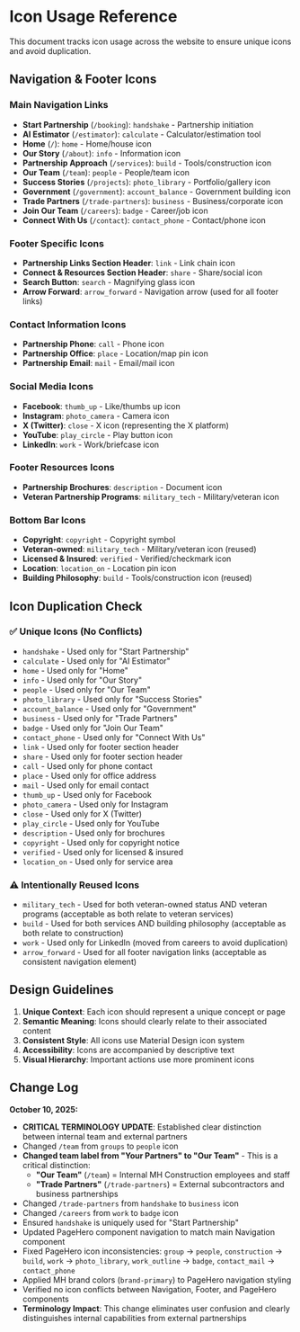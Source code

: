 # Icon Usage Reference

This document tracks icon usage across the website to ensure unique icons and avoid duplication.

## Navigation & Footer Icons

### Main Navigation Links

- **Start Partnership** (`/booking`): `handshake` - Partnership initiation
- **AI Estimator** (`/estimator`): `calculate` - Calculator/estimation tool
- **Home** (`/`): `home` - Home/house icon
- **Our Story** (`/about`): `info` - Information icon
- **Partnership Approach** (`/services`): `build` - Tools/construction icon
- **Our Team** (`/team`): `people` - People/team icon
- **Success Stories** (`/projects`): `photo_library` - Portfolio/gallery icon
- **Government** (`/government`): `account_balance` - Government building icon
- **Trade Partners** (`/trade-partners`): `business` - Business/corporate icon
- **Join Our Team** (`/careers`): `badge` - Career/job icon
- **Connect With Us** (`/contact`): `contact_phone` - Contact/phone icon

### Footer Specific Icons

- **Partnership Links Section Header**: `link` - Link chain icon
- **Connect & Resources Section Header**: `share` - Share/social icon
- **Search Button**: `search` - Magnifying glass icon
- **Arrow Forward**: `arrow_forward` - Navigation arrow (used for all footer links)

### Contact Information Icons

- **Partnership Phone**: `call` - Phone icon
- **Partnership Office**: `place` - Location/map pin icon
- **Partnership Email**: `mail` - Email/mail icon

### Social Media Icons

- **Facebook**: `thumb_up` - Like/thumbs up icon
- **Instagram**: `photo_camera` - Camera icon
- **X (Twitter)**: `close` - X icon (representing the X platform)
- **YouTube**: `play_circle` - Play button icon
- **LinkedIn**: `work` - Work/briefcase icon

### Footer Resources Icons

- **Partnership Brochures**: `description` - Document icon
- **Veteran Partnership Programs**: `military_tech` - Military/veteran icon

### Bottom Bar Icons

- **Copyright**: `copyright` - Copyright symbol
- **Veteran-owned**: `military_tech` - Military/veteran icon (reused)
- **Licensed & Insured**: `verified` - Verified/checkmark icon
- **Location**: `location_on` - Location pin icon
- **Building Philosophy**: `build` - Tools/construction icon (reused)

## Icon Duplication Check

### ✅ Unique Icons (No Conflicts)

- `handshake` - Used only for "Start Partnership"
- `calculate` - Used only for "AI Estimator"
- `home` - Used only for "Home"
- `info` - Used only for "Our Story"
- `people` - Used only for "Our Team"
- `photo_library` - Used only for "Success Stories"
- `account_balance` - Used only for "Government"
- `business` - Used only for "Trade Partners"
- `badge` - Used only for "Join Our Team"
- `contact_phone` - Used only for "Connect With Us"
- `link` - Used only for footer section header
- `share` - Used only for footer section header
- `call` - Used only for phone contact
- `place` - Used only for office address
- `mail` - Used only for email contact
- `thumb_up` - Used only for Facebook
- `photo_camera` - Used only for Instagram
- `close` - Used only for X (Twitter)
- `play_circle` - Used only for YouTube
- `description` - Used only for brochures
- `copyright` - Used only for copyright notice
- `verified` - Used only for licensed & insured
- `location_on` - Used only for service area

### ⚠️ Intentionally Reused Icons

- `military_tech` - Used for both veteran-owned status AND veteran programs (acceptable as both
  relate to veteran services)
- `build` - Used for both services AND building philosophy (acceptable as both relate to
  construction)
- `work` - Used only for LinkedIn (moved from careers to avoid duplication)
- `arrow_forward` - Used for all footer navigation links (acceptable as consistent navigation
  element)

## Design Guidelines

1. **Unique Context**: Each icon should represent a unique concept or page
2. **Semantic Meaning**: Icons should clearly relate to their associated content
3. **Consistent Style**: All icons use Material Design icon system
4. **Accessibility**: Icons are accompanied by descriptive text
5. **Visual Hierarchy**: Important actions use more prominent icons

## Change Log

**October 10, 2025:**

- **CRITICAL TERMINOLOGY UPDATE**: Established clear distinction between internal team and external partners
- Changed `/team` from `groups` to `people` icon
- **Changed team label from "Your Partners" to "Our Team"** - This is a critical distinction:
  - **"Our Team"** (`/team`) = Internal MH Construction employees and staff
  - **"Trade Partners"** (`/trade-partners`) = External subcontractors and business partnerships
- Changed `/trade-partners` from `handshake` to `business` icon
- Changed `/careers` from `work` to `badge` icon
- Ensured `handshake` is uniquely used for "Start Partnership"
- Updated PageHero component navigation to match main Navigation component
- Fixed PageHero icon inconsistencies: `group` → `people`, `construction` → `build`,
  `work` → `photo_library`, `work_outline` → `badge`, `contact_mail` → `contact_phone`
- Applied MH brand colors (`brand-primary`) to PageHero navigation styling
- Verified no icon conflicts between Navigation, Footer, and PageHero components
- **Terminology Impact**: This change eliminates user confusion and clearly distinguishes
  internal capabilities from external partnerships
